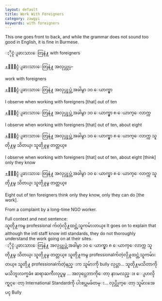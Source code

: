 ```yaml
---
layout: default
title: Work With Foreigners
category: zawgyi
keywords: with foreigners
---
```


<p>This one goes front to back, and while the grammar does not sound too good in English, it is fine in Burmese.</p>

<p><span class='zawgyi'>ႏိုင္ငံျခားသားေတြနဲ႔</span> with foreigners</p>

<p class='hide-trigger'><a href="#">+</a><span class='zawgyi'>ႏိုင္ငံျခားသားေတြနဲ႔ အလုပ္လုပ္</span>-</p>
<p class='hide-this'>work with foreigners</p>

<p class='hide-trigger'><a href="#">+</a><span class='zawgyi'>ႏိုင္ငံျခားသားေတြနဲ႔ အလုပ္လုပ္တဲ့အခါမွာ ၁၀ ေယာက္မွာ</span></p>
<p class='hide-this'>I observe when working with foreigners [that] out of ten</p>

<p class='hide-trigger'><a href="#">+</a><span class='zawgyi'>ႏိုင္ငံျခားသားေတြနဲ႔ အလုပ္လုပ္တဲ့အခါမွာ ၁၀ ေယာက္မွာ ၈ ေယာက္ေလာက္က</span></p>
<p class='hide-this'>I observe when working with foreigners [that] out of ten, about eight</p>

<p class='hide-trigger'><a href="#">+</a><span class='zawgyi'>ႏိုင္ငံျခားသားေတြနဲ႔ အလုပ္လုပ္တဲ့အခါမွာ ၁၀ ေယာက္မွာ ၈ ေယာက္ေလာက္က သူတို႔မွ သိတယ္၊ သူတို႔မွ တတ္တယ္။</span></p>
<p class='hide-this'>I observe when working with foreigners [that] out of ten, about eight [think] only they know</p>

<p class='hide-trigger'><a href="#">+</a><span class='zawgyi'>ႏိုင္ငံျခားသားေတြနဲ႔ အလုပ္လုပ္တဲ့အခါမွာ ၁၀ ေယာက္မွာ ၈ ေယာက္ေလာက္က သူတို႔မွ သိတယ္၊ သူတို႔မွ တတ္တယ္။</span></p>
<p class='hide-this'>Eight out of ten foreigners think only they know, only they can do [the work].</p>

<p>From a complaint by a long-time NGO worker.</p>

<p>Full context and next sentence:<br>
<span class='zawgyi'>သူတို႔ကမွ</span> professional <span class='mm3'>က်တဲ့လို႔ထင္တဲ့သူကမ်ားတယ္။</span> It goes on to explain that although the intl staff know intl standards, they do not thoroughly understand the work going on at their sites.<br>
<span class='zawgyi'>ႏိုင္ငံျခားသားေတြနဲ႔ အလုပ္လုပ္တဲ့အခါမွာ ၁၀ ေယာက္မွာ ၈ ေယာက္ေလာက္က သူတို႔မွ သိတယ္၊ သူတို႔မွ တတ္တယ္။ သူတို႔ကမွ </span>professional<span class='mm3'>က်တဲ့လို႔ထင္တဲ့သူကမ်ားတယ္။ သူတို႔ </span>professional<span class='mm3'>က်တဲ့နည္းက သူမ်ားကို </span>bully<span class='mm3'> လုပ္တာ</span>...<span class='mm3'> သူတို႔မသိတာကို မသိဘူးလက္မခံ။ ဆရာႀကီးလုပ္ရမွ </span>...<span class='mm3'> အလုပ္သေဘာကိုေတာ့ နားမလည္း။ ေျပာလိုက္ရင္ေတာ့ </span>International Standard<span class='mm3'>ကို ပါးစပ္ကမခ်တမ္း</span>...<span class='mm3'> လုပ္လိုက္ေတာ့ သူမ်ားအေပၚ </span>Bully</p>
